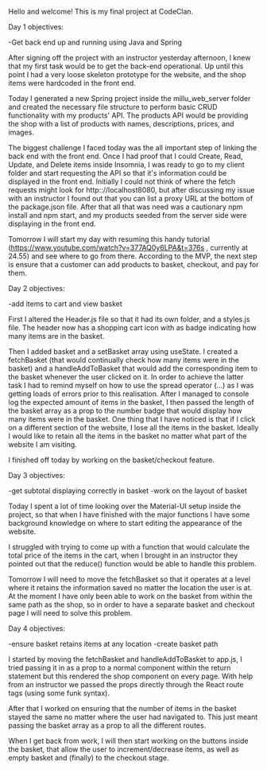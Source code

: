 Hello and welcome! This is my final project at CodeClan.

Day 1 objectives:

-Get back end up and running using Java and Spring

After signing off the project with an instructor yesterday afternoon, I knew that my first task would be to get
the back-end operational. Up until this point I had a very loose skeleton prototype for the website, and the
shop items were hardcoded in the front end. 

Today I generated a new Spring project inside the millu_web_server folder and created the necessary file 
structure to perform basic CRUD functionality with my products' API. The products API would be providing the 
shop with a list of products with names, descriptions, prices, and images.

The biggest challenge I faced today was the all important step of linking the back end with the front end. Once
I had proof that I could Create, Read, Update, and Delete items inside Insomnia, I was ready to go to my client
folder and start requesting the API so that it's information could be displayed in the front end. Initially I 
could not think of where the fetch requests might look for http:://localhost8080, but after discussing my issue
with an instructor I found out that you can list a proxy URL at the bottom of the package.json file. After 
that all that was need was a cautionary npm install and npm start, and my products seeded from the server side 
were displaying in the front end.

Tomorrow I will start my day with resuming this handy tutorial (https://www.youtube.com/watch?v=377AQ0y6LPA&t=376s 
, currently at 24.55) and see where to go from there. According to the MVP, the next step is ensure that 
a customer can add products to basket, checkout, and pay for them.

Day 2 objectives:

-add items to cart and view basket

First I altered the Header.js file so that it had its own folder, and a styles.js file. The header now has a 
shopping cart icon with as badge indicating how many items are in the basket.

Then I added basket and a setBasket array using useState. I created a fetchBasket (that would continually check how
many items were in the basket) and a handleAddToBasket that would add the corresponding item to the basket whenever
the user clicked on it. In order to achieve the latter task I had to remind myself on how to use the spread operator
(...) as I was getting loads of errors prior to this realisation. After I managed to console log the expected 
amount of items in the basket, I then passed the length of the basket array as a prop to the number badge that
would display how many items were in the basket. One thing that I have noticed is that if I click on a different 
section of the website, I lose all the items in the basket. Ideally I would like to retain all the items in the 
basket no matter what part of the website I am visiting.

I finished off today by working on the basket/checkout feature.

Day 3 objectives:

-get subtotal displaying correctly in basket
-work on the layout of basket

Today I spent a lot of time looking over the Material-UI setup inside the project, so that when I have finished
with the major functions I have some background knowledge on where to start editing the appearance of the website.

I struggled with trying to come up with a function that would calculate the total price of the items in the cart,
when I brought in an instructor they pointed out that the reduce() function would be able to handle this problem.

Tomorrow I will need to move the fetchBasket so that it operates at a level where it retains the information saved
no matter the location the user is at. At the moment I have only been able to work on the basket from within the 
same path as the shop, so in order to have a separate basket and checkout page I will need to solve this problem.

Day 4 objectives:

-ensure basket retains items at any location
-create basket path

I started by moving the fetchBasket and handleAddToBasket to app.js, I tried passing it in as a prop to a normal
component within the return statement but this rendered the shop component on every page. With help from an 
instructor we passed the props directly through the React route tags (using some funk syntax). 

After that I worked on ensuring that the number of items in the basket stayed the same no matter where the user had
navigated to. This just meant passing the basket array as a prop to all the different routes.

When I get back from work, I will then start working on the buttons inside the basket, that allow the user to 
increment/decrease items, as well as empty basket and (finally) to the checkout stage.


